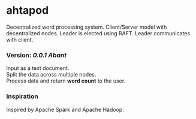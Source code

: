 # ahtapod

Decentralized word processing system. 
Client/Server model with decentralized nodes.
Leader is elected using RAFT. Leader communicates with client.

### Version: _0.0.1 Abant_
Input as a text document. <br>
Split the data across multiple nodes. <br>
Process data and return **word count** to the user.


### Inspiration
Inspired by Apache Spark and Apache Hadoop.